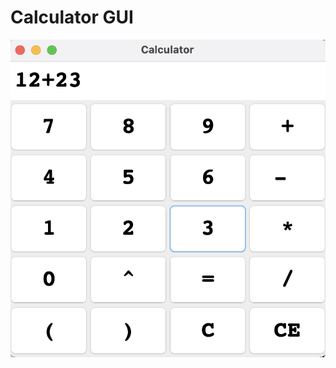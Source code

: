 # Calculator GUI

<div align="center">
  <img src="java/edu/csc413/calculator/calculator.png" width="650 height="400" title="hover text">
</div>
